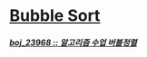 # [Bubble Sort](./Bubble/BubbleSort.java)
##### [boj_23968 :: 알고리즘 수업 버블정렬](./Bubble/boj_23968.java)